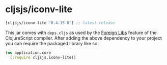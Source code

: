# cljsjs/iconv-lite

```clojure
[cljsjs/iconv-lite "0.4.15-0"] ;; latest release
```

This jar comes with `deps.cljs` as used by the [Foreign Libs][flibs] feature
of the ClojureScript compiler. After adding the above dependency to your project
you can require the packaged library like so:

```clojure
(ns application.core
  (:require cljsjs.iconv-lite))
```

[flibs]: https://github.com/clojure/clojurescript/wiki/Packaging-Foreign-Dependencies
